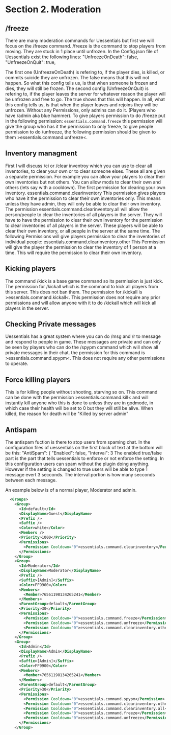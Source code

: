 # Section 2. Moderation

## /freeze
There are many moderation commands for Uessentials but first we will focus on the /freeze command.
/freeze is the command to stop players from moving. They are stuck in 1 place until unfrozen. In the Config.json file of Uessentials exist the following lines:
  "UnfreezeOnDeath": false,
  "UnfreezeOnQuit": true,
 
The first one (UnfreezeOnDeath) is refering to, if the player dies, is killed, or commits suicide they are unfrozen. The false means that this will not happen. So what this config 
tells us, is that when someone is frozen and dies, they will still be frozen. The second config (UnfreezeOnQuit) is refering to, if the player leaves the server for whatever reason
the player will be unfrozen and free to go. The true shows that this will happen. In all, what this config tells us, is that when the player leaves and rejoins they will be unfrozen.
Without any Permissions, only admins can do it. (Players who have /admin aka blue hammer). To give players permission to do /freeze put in the following permission:
```essentials.command.freeze``` this permission will give the group who has it the permission to only freeze, to give people permission to do /unfreeze, the following permission should
be given to them >essentials.command.unfreeze<. 

## Inventory managment
First I will discuss /ci or /clear inventroy which you can use to clear all inventories, to clear your own or to clear someone elses. These all are given a separate permission.
For example you can allow your players to clear their own inventories but not others. You can allow mods to clear their own and others (lets say with a cooldown). The first permission
for clearing your own inventory. essentials.command.clearinventory This permission gives players who have it the permission to clear their own inventories only. This means unless they
have admin, they will only be able to clear their own inventory. The permission essentials.command.clearinventory.all will allow the person/people to clear the inventories of all 
players in the server. They will have to have the permission to clear their own inventory for the permission to clear inventories of all players in the server. These players
will be able to clear their own inventory, or all people in the server at the same time. The following Permissions will give players permission to clear the inventories of 
individual people: essentials.command.clearinventory.other This Permission will give the player the permission to clear the inventory of 1 person at a time. This will require
the permission to clear their own inventory. 

## Kicking players
The command /kick is a base game command so its permission is just kick. The permission for /kickall which is the command to kick all players from this server. This does not ban them.
The permission for /kickall is >essentials.command.kickall<. This permission does not require any prior permissions and will allow anyone with it to do /kickall which will kick all
players in the server.

## Checking Private messages
Uessentials has a great system where you can do /msg and /r to message and respond to people in game. These messages are private and can only be seen by players who can do the 
/spypm command which will show all private messages in their chat. the permission for this command is >essentials.command.spypm<. This does not require any other permissions to 
operate. 

## Force killing players
This is for killing people without shooting, starving so on. This command can be done with the permission >essentials.command.kill< and will instantly kill anyone who this is
done to unless they are in godmode, in which case their health will be set to 0 but they will still be alive. When killed, the reason for death will be "Killed by server admin"

## Antispam
The antispam fuction is there to stop users from spaming chat. In the configuration files of uessentials on the first block of text at the bottom will be this:
  "AntiSpam": {
    "Enabled": false,
    "Interval": 3
The enabled true/false part is the part that tells uessentials to enforce or not enforce the setting. In this configuration users can spam without the plugin doing anything.
However if  the setting is changed to true users will be able to type 1 message evert 3 secconds. The interval portion is how many secconds between each message.


An example below is of a normal player, Moderator and admin.
```xml
  <Groups>
    <Group>
      <Id>default</Id>
      <DisplayName>Guest</DisplayName>
      <Prefix />
      <Suffix />
      <Color>white</Color>
      <Members />
      <Priority>1000</Priority>
      <Permissions>
        <Permission Cooldown="0">essentials.command.clearinventory</Permission>
      </Permissions>
    </Group>
    <Group>
      <Id>Moderator</Id>
      <DisplayName>Moderator</DisplayName>
      <Prefix />
      <Suffix>[Admin]</Suffix>
      <Color>FF9900</Color>
      <Members>
        <Member>76561198134265241</Member>
      </Members>
      <ParentGroup>default</ParentGroup>
      <Priority>30</Priority>
      <Permissions>
		<Permission Cooldown="0">essentials.command.freeze</Permission>
		<Permission Cooldown="0">essentials.command.unfreeze</Permission>
		<Permission Cooldown="0">essentials.command.clearinventory.other</Permission>
      </Permissions>
    </Group>
    <Group>
      <Id>Admin</Id>
      <DisplayName>Admin</DisplayName>
      <Prefix />
      <Suffix>[Admin]</Suffix>
      <Color>FF9900</Color>
      <Members>
        <Member>76561198134265241</Member>
      </Members>
      <ParentGroup>default</ParentGroup>
      <Priority>30</Priority>
      <Permissions>
		<Permission Cooldown="0">essentials.command.spypm</Permission>
		<Permission Cooldown="0">essentials.command.clearinventory.other</Permission>
		<Permission Cooldown="0">essentials.command.clearinventory.all</Permission>
		<Permission Cooldown="0">essentials.command.freeze</Permission>
		<Permission Cooldown="0">essentials.command.unfreeze</Permission>	
      </Permissions>
    </Group>
```